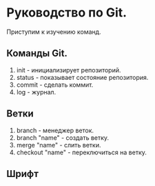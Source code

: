 # Руководство по Git.
Приступим к изучению команд.
## Команды Git.
1. init - инициализирует репозиторий.
2. status - показывает состояние репозитория.
3. commit - сделать коммит.
4. log - журнал.
## Ветки
1. branch - менеджер веток.
2. branch "name" - создать ветку.
3. merge "name" - слить ветки.
4. checkout "name" - переключиться на ветку. 
## Шрифт